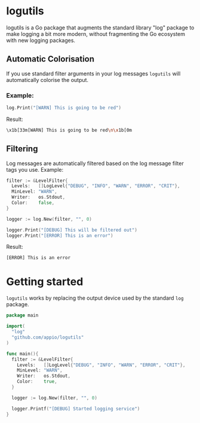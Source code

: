# logutils

logutils is a Go package that augments the standard library "log" package
to make logging a bit more modern, without fragmenting the Go ecosystem
with new logging packages.

## Automatic Colorisation

If you use standard filter arguments in your log messages `logutils` will automatically colorise the output.

### Example:

```go
log.Print("[WARN] This is going to be red")
```

Result:

```bash
\x1b[33m[WARN] This is going to be red\n\x1b[0m
```

## Filtering

Log messages are automatically filtered based on the log message filter tags you use. Example:

```go
filter := &LevelFilter{
  Levels:   []LogLevel{"DEBUG", "INFO", "WARN", "ERROR", "CRIT"},
  MinLevel: "WARN",
  Writer:   os.Stdout,
  Color:    false,
}

logger := log.New(filter, "", 0)

logger.Print("[DEBUG] This will be filtered out")
logger.Print("[ERROR] This is an error")
```

Result:

```
[ERROR] This is an error
```

# Getting started

`logutils` works by replacing the output device used by the standard `log` package.

```go
package main

import(
  "log"
  "github.com/appio/logutils"
)

func main(){
  filter := &LevelFilter{
    Levels:   []LogLevel{"DEBUG", "INFO", "WARN", "ERROR", "CRIT"},
    MinLevel: "WARN",
    Writer:   os.Stdout,
    Color:    true,
  }

  logger := log.New(filter, "", 0)

  logger.Printf("[DEBUG] Started logging service")
}
```

